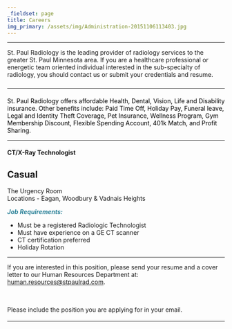 ```yaml
---
_fieldset: page
title: Careers
img_primary: /assets/img/Administration-20151106113403.jpg
---
```

<hr><p>St. Paul Radiology is the leading provider of radiology services to the greater St. Paul Minnesota area. If you are a healthcare professional or energetic team oriented individual interested in the sub-specialty of radiology, you should contact us or submit your credentials and resume.</p><h3><hr style="font-family: Arial, Helvetica, Verdana, Tahoma, sans-serif; font-size: 14px; line-height: 1.6em; color: rgb(34, 34, 34);"></h3><h4><!--[if gte mso 9]><xml>
 <o:OfficeDocumentSettings>
  <o:AllowPNG></o:AllowPNG>
 </o:OfficeDocumentSettings>
</xml><![endif]--><!--[if gte mso 9]><xml>
 <w:WordDocument>
  <w:View>Normal</w:View>
  <w:Zoom>0</w:Zoom>
  <w:TrackMoves></w:TrackMoves>
  <w:TrackFormatting></w:TrackFormatting>
  <w:PunctuationKerning></w:PunctuationKerning>
  <w:ValidateAgainstSchemas></w:ValidateAgainstSchemas>
  <w:SaveIfXMLInvalid>false</w:SaveIfXMLInvalid>
  <w:IgnoreMixedContent>false</w:IgnoreMixedContent>
  <w:AlwaysShowPlaceholderText>false</w:AlwaysShowPlaceholderText>
  <w:DoNotPromoteQF></w:DoNotPromoteQF>
  <w:LidThemeOther>EN-US</w:LidThemeOther>
  <w:LidThemeAsian>X-NONE</w:LidThemeAsian>
  <w:LidThemeComplexScript>X-NONE</w:LidThemeComplexScript>
  <w:Compatibility>
   <w:BreakWrappedTables></w:BreakWrappedTables>
   <w:SnapToGridInCell></w:SnapToGridInCell>
   <w:WrapTextWithPunct></w:WrapTextWithPunct>
   <w:UseAsianBreakRules></w:UseAsianBreakRules>
   <w:DontGrowAutofit></w:DontGrowAutofit>
   <w:SplitPgBreakAndParaMark></w:SplitPgBreakAndParaMark>
   <w:EnableOpenTypeKerning></w:EnableOpenTypeKerning>
   <w:DontFlipMirrorIndents></w:DontFlipMirrorIndents>
   <w:OverrideTableStyleHps></w:OverrideTableStyleHps>
  </w:Compatibility>
  <m:mathPr>
   <m:mathFont m:val="Cambria Math"></m:mathFont>
   <m:brkBin m:val="before"></m:brkBin>
   <m:brkBinSub m:val="--"></m:brkBinSub>
   <m:smallFrac m:val="off"></m:smallFrac>
   <m:dispDef></m:dispDef>
   <m:lMargin m:val="0"></m:lMargin>
   <m:rMargin m:val="0"></m:rMargin>
   <m:defJc m:val="centerGroup"></m:defJc>
   <m:wrapIndent m:val="1440"></m:wrapIndent>
   <m:intLim m:val="subSup"></m:intLim>
   <m:naryLim m:val="undOvr"></m:naryLim>
  </m:mathPr></w:WordDocument>
</xml><![endif]--><!--[if gte mso 9]><xml>
 <w:LatentStyles DefLockedState="false" DefUnhideWhenUsed="true"
  DefSemiHidden="true" DefQFormat="false" DefPriority="99"
  LatentStyleCount="267">
  <w:LsdException Locked="false" Priority="0" SemiHidden="false"
   UnhideWhenUsed="false" QFormat="true" Name="Normal"></w:LsdException>
  <w:LsdException Locked="false" Priority="9" SemiHidden="false"
   UnhideWhenUsed="false" QFormat="true" Name="heading 1"></w:LsdException>
  <w:LsdException Locked="false" Priority="9" QFormat="true" Name="heading 2"></w:LsdException>
  <w:LsdException Locked="false" Priority="9" QFormat="true" Name="heading 3"></w:LsdException>
  <w:LsdException Locked="false" Priority="9" QFormat="true" Name="heading 4"></w:LsdException>
  <w:LsdException Locked="false" Priority="9" QFormat="true" Name="heading 5"></w:LsdException>
  <w:LsdException Locked="false" Priority="9" QFormat="true" Name="heading 6"></w:LsdException>
  <w:LsdException Locked="false" Priority="9" QFormat="true" Name="heading 7"></w:LsdException>
  <w:LsdException Locked="false" Priority="9" QFormat="true" Name="heading 8"></w:LsdException>
  <w:LsdException Locked="false" Priority="9" QFormat="true" Name="heading 9"></w:LsdException>
  <w:LsdException Locked="false" Priority="39" Name="toc 1"></w:LsdException>
  <w:LsdException Locked="false" Priority="39" Name="toc 2"></w:LsdException>
  <w:LsdException Locked="false" Priority="39" Name="toc 3"></w:LsdException>
  <w:LsdException Locked="false" Priority="39" Name="toc 4"></w:LsdException>
  <w:LsdException Locked="false" Priority="39" Name="toc 5"></w:LsdException>
  <w:LsdException Locked="false" Priority="39" Name="toc 6"></w:LsdException>
  <w:LsdException Locked="false" Priority="39" Name="toc 7"></w:LsdException>
  <w:LsdException Locked="false" Priority="39" Name="toc 8"></w:LsdException>
  <w:LsdException Locked="false" Priority="39" Name="toc 9"></w:LsdException>
  <w:LsdException Locked="false" Priority="35" QFormat="true" Name="caption"></w:LsdException>
  <w:LsdException Locked="false" Priority="10" SemiHidden="false"
   UnhideWhenUsed="false" QFormat="true" Name="Title"></w:LsdException>
  <w:LsdException Locked="false" Priority="1" Name="Default Paragraph Font"></w:LsdException>
  <w:LsdException Locked="false" Priority="11" SemiHidden="false"
   UnhideWhenUsed="false" QFormat="true" Name="Subtitle"></w:LsdException>
  <w:LsdException Locked="false" Priority="22" SemiHidden="false"
   UnhideWhenUsed="false" QFormat="true" Name="Strong"></w:LsdException>
  <w:LsdException Locked="false" Priority="20" SemiHidden="false"
   UnhideWhenUsed="false" QFormat="true" Name="Emphasis"></w:LsdException>
  <w:LsdException Locked="false" Priority="59" SemiHidden="false"
   UnhideWhenUsed="false" Name="Table Grid"></w:LsdException>
  <w:LsdException Locked="false" UnhideWhenUsed="false" Name="Placeholder Text"></w:LsdException>
  <w:LsdException Locked="false" Priority="1" SemiHidden="false"
   UnhideWhenUsed="false" QFormat="true" Name="No Spacing"></w:LsdException>
  <w:LsdException Locked="false" Priority="60" SemiHidden="false"
   UnhideWhenUsed="false" Name="Light Shading"></w:LsdException>
  <w:LsdException Locked="false" Priority="61" SemiHidden="false"
   UnhideWhenUsed="false" Name="Light List"></w:LsdException>
  <w:LsdException Locked="false" Priority="62" SemiHidden="false"
   UnhideWhenUsed="false" Name="Light Grid"></w:LsdException>
  <w:LsdException Locked="false" Priority="63" SemiHidden="false"
   UnhideWhenUsed="false" Name="Medium Shading 1"></w:LsdException>
  <w:LsdException Locked="false" Priority="64" SemiHidden="false"
   UnhideWhenUsed="false" Name="Medium Shading 2"></w:LsdException>
  <w:LsdException Locked="false" Priority="65" SemiHidden="false"
   UnhideWhenUsed="false" Name="Medium List 1"></w:LsdException>
  <w:LsdException Locked="false" Priority="66" SemiHidden="false"
   UnhideWhenUsed="false" Name="Medium List 2"></w:LsdException>
  <w:LsdException Locked="false" Priority="67" SemiHidden="false"
   UnhideWhenUsed="false" Name="Medium Grid 1"></w:LsdException>
  <w:LsdException Locked="false" Priority="68" SemiHidden="false"
   UnhideWhenUsed="false" Name="Medium Grid 2"></w:LsdException>
  <w:LsdException Locked="false" Priority="69" SemiHidden="false"
   UnhideWhenUsed="false" Name="Medium Grid 3"></w:LsdException>
  <w:LsdException Locked="false" Priority="70" SemiHidden="false"
   UnhideWhenUsed="false" Name="Dark List"></w:LsdException>
  <w:LsdException Locked="false" Priority="71" SemiHidden="false"
   UnhideWhenUsed="false" Name="Colorful Shading"></w:LsdException>
  <w:LsdException Locked="false" Priority="72" SemiHidden="false"
   UnhideWhenUsed="false" Name="Colorful List"></w:LsdException>
  <w:LsdException Locked="false" Priority="73" SemiHidden="false"
   UnhideWhenUsed="false" Name="Colorful Grid"></w:LsdException>
  <w:LsdException Locked="false" Priority="60" SemiHidden="false"
   UnhideWhenUsed="false" Name="Light Shading Accent 1"></w:LsdException>
  <w:LsdException Locked="false" Priority="61" SemiHidden="false"
   UnhideWhenUsed="false" Name="Light List Accent 1"></w:LsdException>
  <w:LsdException Locked="false" Priority="62" SemiHidden="false"
   UnhideWhenUsed="false" Name="Light Grid Accent 1"></w:LsdException>
  <w:LsdException Locked="false" Priority="63" SemiHidden="false"
   UnhideWhenUsed="false" Name="Medium Shading 1 Accent 1"></w:LsdException>
  <w:LsdException Locked="false" Priority="64" SemiHidden="false"
   UnhideWhenUsed="false" Name="Medium Shading 2 Accent 1"></w:LsdException>
  <w:LsdException Locked="false" Priority="65" SemiHidden="false"
   UnhideWhenUsed="false" Name="Medium List 1 Accent 1"></w:LsdException>
  <w:LsdException Locked="false" UnhideWhenUsed="false" Name="Revision"></w:LsdException>
  <w:LsdException Locked="false" Priority="34" SemiHidden="false"
   UnhideWhenUsed="false" QFormat="true" Name="List Paragraph"></w:LsdException>
  <w:LsdException Locked="false" Priority="29" SemiHidden="false"
   UnhideWhenUsed="false" QFormat="true" Name="Quote"></w:LsdException>
  <w:LsdException Locked="false" Priority="30" SemiHidden="false"
   UnhideWhenUsed="false" QFormat="true" Name="Intense Quote"></w:LsdException>
  <w:LsdException Locked="false" Priority="66" SemiHidden="false"
   UnhideWhenUsed="false" Name="Medium List 2 Accent 1"></w:LsdException>
  <w:LsdException Locked="false" Priority="67" SemiHidden="false"
   UnhideWhenUsed="false" Name="Medium Grid 1 Accent 1"></w:LsdException>
  <w:LsdException Locked="false" Priority="68" SemiHidden="false"
   UnhideWhenUsed="false" Name="Medium Grid 2 Accent 1"></w:LsdException>
  <w:LsdException Locked="false" Priority="69" SemiHidden="false"
   UnhideWhenUsed="false" Name="Medium Grid 3 Accent 1"></w:LsdException>
  <w:LsdException Locked="false" Priority="70" SemiHidden="false"
   UnhideWhenUsed="false" Name="Dark List Accent 1"></w:LsdException>
  <w:LsdException Locked="false" Priority="71" SemiHidden="false"
   UnhideWhenUsed="false" Name="Colorful Shading Accent 1"></w:LsdException>
  <w:LsdException Locked="false" Priority="72" SemiHidden="false"
   UnhideWhenUsed="false" Name="Colorful List Accent 1"></w:LsdException>
  <w:LsdException Locked="false" Priority="73" SemiHidden="false"
   UnhideWhenUsed="false" Name="Colorful Grid Accent 1"></w:LsdException>
  <w:LsdException Locked="false" Priority="60" SemiHidden="false"
   UnhideWhenUsed="false" Name="Light Shading Accent 2"></w:LsdException>
  <w:LsdException Locked="false" Priority="61" SemiHidden="false"
   UnhideWhenUsed="false" Name="Light List Accent 2"></w:LsdException>
  <w:LsdException Locked="false" Priority="62" SemiHidden="false"
   UnhideWhenUsed="false" Name="Light Grid Accent 2"></w:LsdException>
  <w:LsdException Locked="false" Priority="63" SemiHidden="false"
   UnhideWhenUsed="false" Name="Medium Shading 1 Accent 2"></w:LsdException>
  <w:LsdException Locked="false" Priority="64" SemiHidden="false"
   UnhideWhenUsed="false" Name="Medium Shading 2 Accent 2"></w:LsdException>
  <w:LsdException Locked="false" Priority="65" SemiHidden="false"
   UnhideWhenUsed="false" Name="Medium List 1 Accent 2"></w:LsdException>
  <w:LsdException Locked="false" Priority="66" SemiHidden="false"
   UnhideWhenUsed="false" Name="Medium List 2 Accent 2"></w:LsdException>
  <w:LsdException Locked="false" Priority="67" SemiHidden="false"
   UnhideWhenUsed="false" Name="Medium Grid 1 Accent 2"></w:LsdException>
  <w:LsdException Locked="false" Priority="68" SemiHidden="false"
   UnhideWhenUsed="false" Name="Medium Grid 2 Accent 2"></w:LsdException>
  <w:LsdException Locked="false" Priority="69" SemiHidden="false"
   UnhideWhenUsed="false" Name="Medium Grid 3 Accent 2"></w:LsdException>
  <w:LsdException Locked="false" Priority="70" SemiHidden="false"
   UnhideWhenUsed="false" Name="Dark List Accent 2"></w:LsdException>
  <w:LsdException Locked="false" Priority="71" SemiHidden="false"
   UnhideWhenUsed="false" Name="Colorful Shading Accent 2"></w:LsdException>
  <w:LsdException Locked="false" Priority="72" SemiHidden="false"
   UnhideWhenUsed="false" Name="Colorful List Accent 2"></w:LsdException>
  <w:LsdException Locked="false" Priority="73" SemiHidden="false"
   UnhideWhenUsed="false" Name="Colorful Grid Accent 2"></w:LsdException>
  <w:LsdException Locked="false" Priority="60" SemiHidden="false"
   UnhideWhenUsed="false" Name="Light Shading Accent 3"></w:LsdException>
  <w:LsdException Locked="false" Priority="61" SemiHidden="false"
   UnhideWhenUsed="false" Name="Light List Accent 3"></w:LsdException>
  <w:LsdException Locked="false" Priority="62" SemiHidden="false"
   UnhideWhenUsed="false" Name="Light Grid Accent 3"></w:LsdException>
  <w:LsdException Locked="false" Priority="63" SemiHidden="false"
   UnhideWhenUsed="false" Name="Medium Shading 1 Accent 3"></w:LsdException>
  <w:LsdException Locked="false" Priority="64" SemiHidden="false"
   UnhideWhenUsed="false" Name="Medium Shading 2 Accent 3"></w:LsdException>
  <w:LsdException Locked="false" Priority="65" SemiHidden="false"
   UnhideWhenUsed="false" Name="Medium List 1 Accent 3"></w:LsdException>
  <w:LsdException Locked="false" Priority="66" SemiHidden="false"
   UnhideWhenUsed="false" Name="Medium List 2 Accent 3"></w:LsdException>
  <w:LsdException Locked="false" Priority="67" SemiHidden="false"
   UnhideWhenUsed="false" Name="Medium Grid 1 Accent 3"></w:LsdException>
  <w:LsdException Locked="false" Priority="68" SemiHidden="false"
   UnhideWhenUsed="false" Name="Medium Grid 2 Accent 3"></w:LsdException>
  <w:LsdException Locked="false" Priority="69" SemiHidden="false"
   UnhideWhenUsed="false" Name="Medium Grid 3 Accent 3"></w:LsdException>
  <w:LsdException Locked="false" Priority="70" SemiHidden="false"
   UnhideWhenUsed="false" Name="Dark List Accent 3"></w:LsdException>
  <w:LsdException Locked="false" Priority="71" SemiHidden="false"
   UnhideWhenUsed="false" Name="Colorful Shading Accent 3"></w:LsdException>
  <w:LsdException Locked="false" Priority="72" SemiHidden="false"
   UnhideWhenUsed="false" Name="Colorful List Accent 3"></w:LsdException>
  <w:LsdException Locked="false" Priority="73" SemiHidden="false"
   UnhideWhenUsed="false" Name="Colorful Grid Accent 3"></w:LsdException>
  <w:LsdException Locked="false" Priority="60" SemiHidden="false"
   UnhideWhenUsed="false" Name="Light Shading Accent 4"></w:LsdException>
  <w:LsdException Locked="false" Priority="61" SemiHidden="false"
   UnhideWhenUsed="false" Name="Light List Accent 4"></w:LsdException>
  <w:LsdException Locked="false" Priority="62" SemiHidden="false"
   UnhideWhenUsed="false" Name="Light Grid Accent 4"></w:LsdException>
  <w:LsdException Locked="false" Priority="63" SemiHidden="false"
   UnhideWhenUsed="false" Name="Medium Shading 1 Accent 4"></w:LsdException>
  <w:LsdException Locked="false" Priority="64" SemiHidden="false"
   UnhideWhenUsed="false" Name="Medium Shading 2 Accent 4"></w:LsdException>
  <w:LsdException Locked="false" Priority="65" SemiHidden="false"
   UnhideWhenUsed="false" Name="Medium List 1 Accent 4"></w:LsdException>
  <w:LsdException Locked="false" Priority="66" SemiHidden="false"
   UnhideWhenUsed="false" Name="Medium List 2 Accent 4"></w:LsdException>
  <w:LsdException Locked="false" Priority="67" SemiHidden="false"
   UnhideWhenUsed="false" Name="Medium Grid 1 Accent 4"></w:LsdException>
  <w:LsdException Locked="false" Priority="68" SemiHidden="false"
   UnhideWhenUsed="false" Name="Medium Grid 2 Accent 4"></w:LsdException>
  <w:LsdException Locked="false" Priority="69" SemiHidden="false"
   UnhideWhenUsed="false" Name="Medium Grid 3 Accent 4"></w:LsdException>
  <w:LsdException Locked="false" Priority="70" SemiHidden="false"
   UnhideWhenUsed="false" Name="Dark List Accent 4"></w:LsdException>
  <w:LsdException Locked="false" Priority="71" SemiHidden="false"
   UnhideWhenUsed="false" Name="Colorful Shading Accent 4"></w:LsdException>
  <w:LsdException Locked="false" Priority="72" SemiHidden="false"
   UnhideWhenUsed="false" Name="Colorful List Accent 4"></w:LsdException>
  <w:LsdException Locked="false" Priority="73" SemiHidden="false"
   UnhideWhenUsed="false" Name="Colorful Grid Accent 4"></w:LsdException>
  <w:LsdException Locked="false" Priority="60" SemiHidden="false"
   UnhideWhenUsed="false" Name="Light Shading Accent 5"></w:LsdException>
  <w:LsdException Locked="false" Priority="61" SemiHidden="false"
   UnhideWhenUsed="false" Name="Light List Accent 5"></w:LsdException>
  <w:LsdException Locked="false" Priority="62" SemiHidden="false"
   UnhideWhenUsed="false" Name="Light Grid Accent 5"></w:LsdException>
  <w:LsdException Locked="false" Priority="63" SemiHidden="false"
   UnhideWhenUsed="false" Name="Medium Shading 1 Accent 5"></w:LsdException>
  <w:LsdException Locked="false" Priority="64" SemiHidden="false"
   UnhideWhenUsed="false" Name="Medium Shading 2 Accent 5"></w:LsdException>
  <w:LsdException Locked="false" Priority="65" SemiHidden="false"
   UnhideWhenUsed="false" Name="Medium List 1 Accent 5"></w:LsdException>
  <w:LsdException Locked="false" Priority="66" SemiHidden="false"
   UnhideWhenUsed="false" Name="Medium List 2 Accent 5"></w:LsdException>
  <w:LsdException Locked="false" Priority="67" SemiHidden="false"
   UnhideWhenUsed="false" Name="Medium Grid 1 Accent 5"></w:LsdException>
  <w:LsdException Locked="false" Priority="68" SemiHidden="false"
   UnhideWhenUsed="false" Name="Medium Grid 2 Accent 5"></w:LsdException>
  <w:LsdException Locked="false" Priority="69" SemiHidden="false"
   UnhideWhenUsed="false" Name="Medium Grid 3 Accent 5"></w:LsdException>
  <w:LsdException Locked="false" Priority="70" SemiHidden="false"
   UnhideWhenUsed="false" Name="Dark List Accent 5"></w:LsdException>
  <w:LsdException Locked="false" Priority="71" SemiHidden="false"
   UnhideWhenUsed="false" Name="Colorful Shading Accent 5"></w:LsdException>
  <w:LsdException Locked="false" Priority="72" SemiHidden="false"
   UnhideWhenUsed="false" Name="Colorful List Accent 5"></w:LsdException>
  <w:LsdException Locked="false" Priority="73" SemiHidden="false"
   UnhideWhenUsed="false" Name="Colorful Grid Accent 5"></w:LsdException>
  <w:LsdException Locked="false" Priority="60" SemiHidden="false"
   UnhideWhenUsed="false" Name="Light Shading Accent 6"></w:LsdException>
  <w:LsdException Locked="false" Priority="61" SemiHidden="false"
   UnhideWhenUsed="false" Name="Light List Accent 6"></w:LsdException>
  <w:LsdException Locked="false" Priority="62" SemiHidden="false"
   UnhideWhenUsed="false" Name="Light Grid Accent 6"></w:LsdException>
  <w:LsdException Locked="false" Priority="63" SemiHidden="false"
   UnhideWhenUsed="false" Name="Medium Shading 1 Accent 6"></w:LsdException>
  <w:LsdException Locked="false" Priority="64" SemiHidden="false"
   UnhideWhenUsed="false" Name="Medium Shading 2 Accent 6"></w:LsdException>
  <w:LsdException Locked="false" Priority="65" SemiHidden="false"
   UnhideWhenUsed="false" Name="Medium List 1 Accent 6"></w:LsdException>
  <w:LsdException Locked="false" Priority="66" SemiHidden="false"
   UnhideWhenUsed="false" Name="Medium List 2 Accent 6"></w:LsdException>
  <w:LsdException Locked="false" Priority="67" SemiHidden="false"
   UnhideWhenUsed="false" Name="Medium Grid 1 Accent 6"></w:LsdException>
  <w:LsdException Locked="false" Priority="68" SemiHidden="false"
   UnhideWhenUsed="false" Name="Medium Grid 2 Accent 6"></w:LsdException>
  <w:LsdException Locked="false" Priority="69" SemiHidden="false"
   UnhideWhenUsed="false" Name="Medium Grid 3 Accent 6"></w:LsdException>
  <w:LsdException Locked="false" Priority="70" SemiHidden="false"
   UnhideWhenUsed="false" Name="Dark List Accent 6"></w:LsdException>
  <w:LsdException Locked="false" Priority="71" SemiHidden="false"
   UnhideWhenUsed="false" Name="Colorful Shading Accent 6"></w:LsdException>
  <w:LsdException Locked="false" Priority="72" SemiHidden="false"
   UnhideWhenUsed="false" Name="Colorful List Accent 6"></w:LsdException>
  <w:LsdException Locked="false" Priority="73" SemiHidden="false"
   UnhideWhenUsed="false" Name="Colorful Grid Accent 6"></w:LsdException>
  <w:LsdException Locked="false" Priority="19" SemiHidden="false"
   UnhideWhenUsed="false" QFormat="true" Name="Subtle Emphasis"></w:LsdException>
  <w:LsdException Locked="false" Priority="21" SemiHidden="false"
   UnhideWhenUsed="false" QFormat="true" Name="Intense Emphasis"></w:LsdException>
  <w:LsdException Locked="false" Priority="31" SemiHidden="false"
   UnhideWhenUsed="false" QFormat="true" Name="Subtle Reference"></w:LsdException>
  <w:LsdException Locked="false" Priority="32" SemiHidden="false"
   UnhideWhenUsed="false" QFormat="true" Name="Intense Reference"></w:LsdException>
  <w:LsdException Locked="false" Priority="33" SemiHidden="false"
   UnhideWhenUsed="false" QFormat="true" Name="Book Title"></w:LsdException>
  <w:LsdException Locked="false" Priority="37" Name="Bibliography"></w:LsdException>
  <w:LsdException Locked="false" Priority="39" QFormat="true" Name="TOC Heading"></w:LsdException>
 </w:LatentStyles>
</xml><![endif]--><!--[if gte mso 10]>
<style>
 /* Style Definitions */
 table.MsoNormalTable
	{mso-style-name:"Table Normal";
	mso-tstyle-rowband-size:0;
	mso-tstyle-colband-size:0;
	mso-style-noshow:yes;
	mso-style-priority:99;
	mso-style-parent:"";
	mso-padding-alt:0in 5.4pt 0in 5.4pt;
	mso-para-margin:0in;
	mso-para-margin-bottom:.0001pt;
	mso-pagination:widow-orphan;
	font-size:10.0pt;
	font-family:"Times New Roman","serif";}
</style>
<![endif]-->

</h4><p class="MsoNormal"><span style="color: rgb(0, 0, 0);">St. Paul Radiology offers affordable
Health, Dental, Vision, Life and Disability insurance. Other benefits include:
Paid Time Off, Holiday Pay,</span><span style="color: rgb(0, 0, 0);"> </span><span style="color: rgb(0, 0, 0);">Funeral leave,
Legal and Identity Theft Coverage, Pet Insurance, Wellness Program, Gym
Membership Discount, Flexible Spending Account, 401k Match, and Profit Sharing.<br></span></p><hr><h4>CT/X-Ray Technologist</h4><h2>Casual</h2><p>The Urgency Room<br>Locations - Eagan, Woodbury & Vadnais Heights<br></p><p><span style="color: rgb(49, 133, 155);"><em><strong>Job Requirements:</strong></em></span></p><ul type="disc"><li class="MsoNormal">Must
     be a registered Radiologic Technologist</li><li class="MsoNormal">Must
     have experience on a GE CT scanner</li><li class="MsoNormal">CT certification preferred</li><li class="MsoNormal"><span></span><span></span>Holiday Rotation</li></ul><hr>If you are interested in this position, please send your resume and a cover letter to our Human Resources Department at: <a href="mailto:human.resources@stpaulrad.com">human.resources@stpaulrad.com</a>. <p><br></p><p rel="line-height: 22.3999996185303px;" style="line-height: 22.3999996185303px;">Please include the position you are applying for in your email.</p><hr><p><br></p><p rel="line-height: 22.3999996185303px;" style="line-height: 22.3999996185303px;"><br></p><h3></h3><h4></h4>